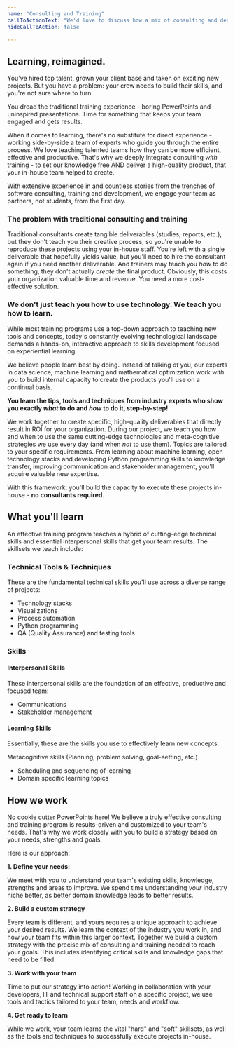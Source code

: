 ```yaml
---
name: "Consulting and Training"
callToActionText: "We'd love to discuss how a mix of consulting and dedicated training can deliver better value for your organization. Contact us today."
hideCallToAction: false

---
```


## Learning, reimagined.

You've hired top talent, grown your client base and taken on exciting new projects. But you have a problem: your crew needs to build their skills, and you're not sure where to turn. 

You dread the traditional training experience - boring PowerPoints and uninspired presentations. Time for something that keeps your team engaged and gets results. 

When it comes to learning, there's no substitute for direct experience - working side-by-side a team of experts who guide you through the entire process. We love teaching talented teams how they can be more efficient, effective and productive. That's why we deeply integrate consulting *with* training - to set our knowledge free AND deliver a high-quality product, that your in-house team helped to create.

With extensive experience in and countless stories from the trenches of software consulting, training and development, we engage your team as partners, not students, from the first day.

### The problem with traditional consulting and training

Traditional consultants create tangible deliverables (studies, reports, etc.), but they don't teach you their creative process, so you're unable to reproduce these projects using your in-house staff. You're left with a single deliverable that hopefully yields value, but you'll need to hire the consultant again if you need another deliverable. And trainers may teach you *how* to do something, they don't actually *create* the final product. Obviously, this costs your organization valuable time and revenue. You need a more cost-effective solution.  

### We don't just teach you how to use technology. We teach you how to learn.

While most training programs use a top-down approach to teaching new tools and concepts, today's constantly evolving technological landscape demands a hands-on, interactive approach to skills development focused on experiential learning.

We believe people learn best by doing. Instead of talking *at* you, our experts in data science, machine learning and mathematical optimization work *with* you to build internal capacity to create the products you'll use on a continual basis.

**You learn the tips, tools and techniques from industry experts who show you exactly *what* to do and *how* to do it, step-by-step!**

We work together to create specific, high-quality deliverables that directly result in ROI for your organization. During our project, we teach you how and when to use the same cutting-edge technologies and meta-cognitive strategies we use every day (and when *not* to use them). Topics are tailored to your specific requirements. From learning about machine learning, open technology stacks and developing Python programming skills to knowledge transfer, improving communication and stakeholder management, you'll acquire valuable new expertise.

With this framework, you'll build the capacity to execute these projects in-house - **no consultants required**.



## What you'll learn

An effective training program teaches a hybrid of cutting-edge technical skills and essential interpersonal skills that get your team results. The skillsets we teach include:

### Technical Tools & Techniques

These are the fundamental technical skills you'll use across a diverse range of projects:

- Technology stacks
- Visualizations
- Process automation
- Python programming
- QA (Quality Assurance) and testing tools



### Skills 

#### Interpersonal Skills 

These interpersonal skills are the foundation of an effective, productive and focused team:

- Communications
- Stakeholder management

#### Learning Skills

Essentially, these are the skills you use to effectively learn new concepts:

Metacognitive skills (Planning, problem solving, goal-setting, etc.)

- Scheduling and sequencing of learning
- Domain specific learning topics



## How we work

No cookie cutter PowerPoints here! We believe a truly effective consulting and training program is results-driven and customized to your team's needs. That's why we work closely with you to build a strategy based on your needs, strengths and goals.

Here is our approach:

**1. Define your needs:**

We meet with you to understand your team's existing skills, knowledge, strengths and areas to improve. We spend time understanding *your* industry niche better, as better domain knowledge leads to better results. 

**2. Build a custom strategy**

Every team is different, and yours requires a unique approach to achieve your desired results. We learn the context of the industry you work in, and how your team fits within this larger context. Together we build a custom strategy with the precise mix of consulting and training needed to reach your goals. This includes identifying critical skills and knowledge gaps that need to be filled.

**3. Work with your team** 

Time to put our strategy into action! Working in collaboration with your developers, IT and technical support staff on a specific project, we use tools and tactics tailored to your team, needs and workflow.

**4. Get ready to learn** 

While we work, your team learns the vital "hard" and "soft" skillsets, as well as the tools and techniques to successfully execute projects in-house.



